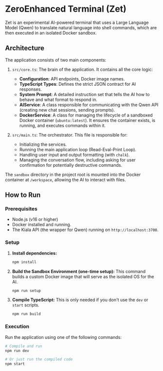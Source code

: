 # ZeroEnhanced Terminal (Zet)

Zet is an experimental AI-powered terminal that uses a Large Language Model (Qwen) to translate natural language into shell commands, which are then executed in an isolated Docker sandbox.

## Architecture

The application consists of two main components:

1.  `src/core.ts`: The brain of the application. It contains all the core logic:
    *   **Configuration**: API endpoints, Docker image names.
    *   **TypeScript Types**: Defines the strict JSON contract for AI responses.
    *   **System Prompt**: A detailed instruction set that tells the AI how to behave and what format to respond in.
    *   **AIService**: A class responsible for communicating with the Qwen API (creating new chat sessions, sending prompts).
    *   **DockerService**: A class for managing the lifecycle of a sandboxed Docker container (`ubuntu:latest`). It ensures the container exists, is running, and executes commands within it.

2.  `src/main.ts`: The orchestrator. This file is responsible for:
    *   Initializing the services.
    *   Running the main application loop (Read-Eval-Print Loop).
    *   Handling user input and output formatting (with `chalk`).
    *   Managing the conversation flow, including asking for user confirmation for potentially destructive commands.

The `sandbox` directory in the project root is mounted into the Docker container at `/workspace`, allowing the AI to interact with files.

## How to Run

### Prerequisites

*   Node.js (v16 or higher)
*   Docker installed and running.
*   The Kiala API (the wrapper for Qwen) running on `http://localhost:3700`.

### Setup

1.  **Install dependencies:**
    ```bash
    npm install
    ```

2.  **Build the Sandbox Environment (one-time setup):**
    This command builds a custom Docker image that will serve as the isolated OS for the AI.
    ```bash
    npm run setup
    ```
    
3.  **Compile TypeScript:**
    This is only needed if you don't use the `dev` or `start` scripts.
    ```bash
    npm run build
    ```

### Execution

Run the application using one of the following commands:

```bash
# Compile and run
npm run dev

# Or just run the compiled code
npm start
```